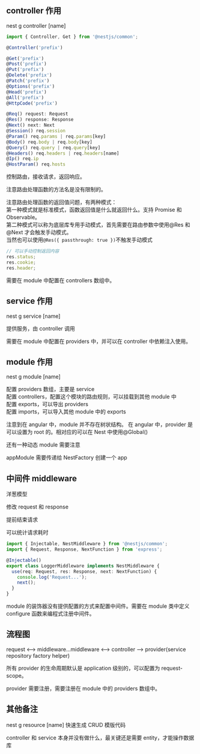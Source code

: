 ## controller 作用

nest g controller [name]

```ts
import { Controller, Get } from '@nestjs/common';

@Controller('prefix')

@Get('prefix')
@Post('prefix')
@Put('prefix')
@Delete('prefix')
@Patch('prefix')
@Options('prefix')
@Head('prefix')
@All('prefix')
@HttpCode('prefix')

@Req() request: Request
@Res() response: Response
@Next() next: Next
@Session() req.session
@Param() req.params | req.params[key]
@Body() req.body | req.body[key]
@Query() req.query | req.query[key]
@Headers() req.headers | req.headers[name]
@Ip() req.ip
@HostParam() req.hosts
```

控制路由，接收请求，返回响应。

注意路由处理函数的方法名是没有限制的。

注意路由处理函数的返回值问题，有两种模式：  
第一种模式就是标准模式，函数返回值是什么就返回什么。支持 Promise 和 Observable。  
第二种模式可以称为底层库专用手动模式，首先需要在路由参数中使用@Res 和@Next 才会触发手动模式。  
当然也可以使用`@Res({ passthrough: true })`不触发手动模式

```ts
// 可以手动控制返回内容
res.status;
res.cookie;
res.header;
```

需要在 module 中配置在 controllers 数组中。

## service 作用

nest g service [name]

提供服务，由 controller 调用

需要在 module 中配置在 providers 中，并可以在 controller 中依赖注入使用。

## module 作用

nest g module [name]

配置 providers 数组，主要是 service  
配置 controllers，配置这个模块的路由规则，可以挂载到其他 module 中  
配置 exports，可以导出 providers  
配置 imports，可以导入其他 module 中的 exports

注意到在 angular 中，module 并不存在树状结构。
在 angular 中，provider 是可以设置为 root 的。相对应的可以在 Nest 中使用@Global()

还有一种动态 module 需要注意

appModule 需要传递给 NestFactory 创建一个 app

## 中间件 middleware

洋葱模型

修改 request 和 response

提前结束请求

可以统计请求耗时

```ts
import { Injectable, NestMiddleware } from '@nestjs/common';
import { Request, Response, NextFunction } from 'express';

@Injectable()
export class LoggerMiddleware implements NestMiddleware {
  use(req: Request, res: Response, next: NextFunction) {
    console.log('Request...');
    next();
  }
}
```

module 的装饰器没有提供配置的方式来配置中间件。需要在 module 类中定义 configure 函数来编程式注册中间件。

## 流程图

request <--> middleware...middleware <--> controller --> provider(service repository factory helper)

所有 provider 的生命周期默认是 application 级别的，可以配置为 request-scope。

provider 需要注册，需要注册在 module 中的 providers 数组中。

## 其他备注

nest g resource [name] 快速生成 CRUD 模版代码

controller 和 service 本身并没有做什么，最关键还是需要 entity，才能操作数据库
